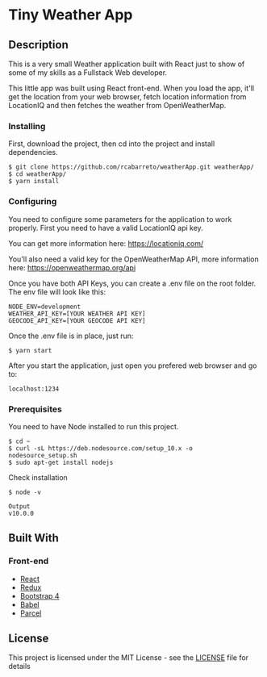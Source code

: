# Tiny Weather App #

## Description

This is a very small Weather application built with React just to show of some of my skills as a Fullstack Web developer.

This little app was built using React front-end. When you load the app, it'll get the location from your web browser, fetch location information from LocationIQ and then fetches the weather from OpenWeatherMap.


### Installing

First, download the project, then cd into the project and install dependencies.

```
$ git clone https://github.com/rcabarreto/weatherApp.git weatherApp/
$ cd weatherApp/
$ yarn install
```


### Configuring

You need to configure some parameters for the application to work properly. First you need to have a valid LocationIQ api key.

You can get more information here: https://locationiq.com/

You'll also need a valid key for the OpenWeatherMap API, more information here: https://openweathermap.org/api 

Once you have both API Keys, you can create a .env file on the root folder. The env file will look like this:

```
NODE_ENV=development
WEATHER_API_KEY=[YOUR WEATHER API KEY]
GEOCODE_API_KEY=[YOUR GEOCODE API KEY]
```

Once the .env file is in place, just run:

```
$ yarn start
```

After you start the application, just open you prefered web browser and go to:

```
localhost:1234
```


### Prerequisites

You need to have Node installed to run this project.

```
$ cd ~
$ curl -sL https://deb.nodesource.com/setup_10.x -o nodesource_setup.sh
$ sudo apt-get install nodejs
```

Check installation

```
$ node -v
```

```
Output
v10.0.0
```


## Built With

### Front-end
* [React](https://reactjs.org/)
* [Redux](https://redux.js.org/)
* [Bootstrap 4](https://getbootstrap.com/docs/3.3/)
* [Babel](https://babeljs.io/)
* [Parcel](https://parceljs.org/)


## License

This project is licensed under the MIT License - see the [LICENSE](LICENSE) file for details